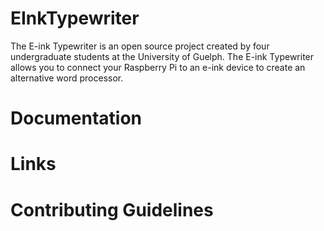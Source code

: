 # EInkTypewriter

The E-ink Typewriter is an open source project created by four undergraduate students at the University of Guelph. The E-ink Typewriter allows you to connect your Raspberry Pi to an e-ink device to create an alternative word processor.

# Documentation

# Links

# Contributing Guidelines
